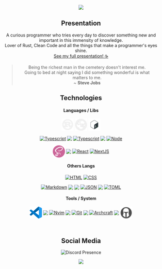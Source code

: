 <!-- Banner -->
<div align="center">

[<img src="https://github.com/Minatiuu/Minatiuu/blob/main/assets/Hu%20Tao%20Banner%201-1.jpg?raw=true" width="750" />](https://www.hdwallpapers.in/hu_tao_with_paimon_4k_hd_genshin_impact-wallpapers.html)

</div>



<!-- Apresentação -->
<div align="center">

## Presentation

</div>

<div align="center">

A curious programmer who tries every day to discover something new and important in this immensity of knowledge. <br>
Lover of Rust, Clean Code and all the things that make a programmer's eyes shine.<br>
[See my full presentation! ☕](https://dmyna.carrd.co)

> Being the richest man in the cemetery doesn't interest me. <br>
> Going to bed at night saying I did something wonderful is what matters to me. <br>
> ~ **Steve Jobs**

</div>


<!-- Tecnologias -->
<div align="center">

## Technologies

#### Languages / Libs
<a><img title="Rust" src="https://github.com/dmyna/dmyna/blob/main/assets/rust.png" width="40px" align="center"></a>
<a><img title="Clap" src="https://github.com/dmyna/dmyna/blob/main/assets/clap.png" width="40px" align="center"></a>
[<img title="Bash" src="https://github.com/dmyna/dmyna/blob/main/assets/pngegg.png" width="40px" align="center">](https://www.pngegg.com/en/png-pxpgu)

[<img title="Typescript" src="https://seeklogo.com/images/T/typescript-logo-B29A3F462D-seeklogo.com.png" width="40px" align="center">](https://seeklogo.com/images/T/typescript-logo-B29A3F462D-seeklogo.com.png)
[<img src="https://3.bp.blogspot.com/-4Z_oOwpi5Qs/UuY0Q_Dk0nI/AAAAAAAAEsY/uUS9ksroIPM/s1600/a_fundotransparentero.png" height="5px" align="center">](https://www.lacremania.com.br/2014/01/png-fundo-transparente.html) <!-- Dummy -->
[<img title="Typescript" src="https://icon.icepanel.io/Technology/svg/Discord.js.svg" width="40px" align="center">](https://icon.icepanel.io/Technology/svg/Discord.js.svg)
[<img src="https://3.bp.blogspot.com/-4Z_oOwpi5Qs/UuY0Q_Dk0nI/AAAAAAAAEsY/uUS9ksroIPM/s1600/a_fundotransparentero.png" height="4px" align="center">](https://www.lacremania.com.br/2014/01/png-fundo-transparente.html) <!-- Dummy -->
[<img title="Node" src="https://cdn.icon-icons.com/icons2/2415/PNG/512/nodejs_plain_logo_icon_146409.png" width="40px" align="center">](https://icon-icons.com/icon/nodejs-plain-logo/146409)

[<img title="Sass" src="https://github.com/dmyna/dmyna/blob/main/assets/sass-logo.png" width="40px" align="center">](https://www.freelogovectors.net/sass-logo/)
[<img src="https://3.bp.blogspot.com/-4Z_oOwpi5Qs/UuY0Q_Dk0nI/AAAAAAAAEsY/uUS9ksroIPM/s1600/a_fundotransparentero.png" height="1px" align="center">](https://www.lacremania.com.br/2014/01/png-fundo-transparente.html) <!-- Dummy -->
[<img title="React" src="https://logos-download.com/wp-content/uploads/2016/09/React_logo_logotype_emblem.png" width="40px" align="center">](https://logos-download.com/9747-react-logo-download.html)
[<img title="NextJS" src="https://seekicon.com/free-icon-download/next-js_1.svg" width="40px" align="center">](https://seekicon.com/free-icon/next-js_1)<br>

#### Others Langs

[<img title="HTML" src="https://logospng.org/download/html-5/logo-html-5-256.png" width="40px" align="center">](https://logospng.org/logo-html-5/)
[<img title="CSS" src="https://logospng.org/download/css-3/logo-css-3-256.png" width="40px" align="center">](https://logospng.org/logo-css-3/)

[<img title="Markdown" src="https://cdn3.iconfinder.com/data/icons/logos-and-brands-adobe/512/205_Markdown-512.png" width="40px" align="center">](https://www.iconfinder.com/icons/4518935/markdown_icon)
[<img src="https://3.bp.blogspot.com/-4Z_oOwpi5Qs/UuY0Q_Dk0nI/AAAAAAAAEsY/uUS9ksroIPM/s1600/a_fundotransparentero.png" height="2px" align="center">](https://www.lacremania.com.br/2014/01/png-fundo-transparente.html) <!-- Dummy -->
[<img src="https://3.bp.blogspot.com/-4Z_oOwpi5Qs/UuY0Q_Dk0nI/AAAAAAAAEsY/uUS9ksroIPM/s1600/a_fundotransparentero.png" height="2px" align="center">](https://www.lacremania.com.br/2014/01/png-fundo-transparente.html) <!-- Dummy -->
[<img title="JSON" src="https://cdn.freebiesupply.com/logos/large/2x/json-logo-png-transparent.png" width="40px" align="center">](https://freebiesupply.com/logos/json-logo/)
[<img src="https://3.bp.blogspot.com/-4Z_oOwpi5Qs/UuY0Q_Dk0nI/AAAAAAAAEsY/uUS9ksroIPM/s1600/a_fundotransparentero.png" height="2px" align="center">](https://www.lacremania.com.br/2014/01/png-fundo-transparente.html) <!-- Dummy -->
[<img title="TOML" src="https://creazilla-store.fra1.digitaloceanspaces.com/icons/3244527/toml-icon-md.png" width="40px" align="center">](https://creazilla.com/nodes/3244527-toml-icon)

#### Tools / System

[<img title="VsCode" src="https://github.com/dmyna/dmyna/blob/main/assets/file-type-vscode.256x254.png" width="40px" align="center">](https://iconduck.com/icons/102490/file-type-vscode)
[<img src="https://3.bp.blogspot.com/-4Z_oOwpi5Qs/UuY0Q_Dk0nI/AAAAAAAAEsY/uUS9ksroIPM/s1600/a_fundotransparentero.png" height="5px" align="center">](https://www.lacremania.com.br/2014/01/png-fundo-transparente.html) <!-- Dummy -->
[<img title="Nvim" src="https://icons.iconarchive.com/icons/papirus-team/papirus-apps/512/nvim-icon.png" width="40px" align="center">](https://icons.iconarchive.com/icons/papirus-team/papirus-apps/512/nvim-icon.png)
[<img src="https://3.bp.blogspot.com/-4Z_oOwpi5Qs/UuY0Q_Dk0nI/AAAAAAAAEsY/uUS9ksroIPM/s1600/a_fundotransparentero.png" height="3px" align="center">](https://www.lacremania.com.br/2014/01/png-fundo-transparente.html) <!-- Dummy -->
[<img title="Git" src="https://cdn.freebiesupply.com/logos/large/2x/git-icon-logo-png-transparent.png" width="40px" align="center">](https://freebiesupply.com/logos/git-icon-logo/) 
[<img src="https://3.bp.blogspot.com/-4Z_oOwpi5Qs/UuY0Q_Dk0nI/AAAAAAAAEsY/uUS9ksroIPM/s1600/a_fundotransparentero.png" height="3px" align="center">](https://www.lacremania.com.br/2014/01/png-fundo-transparente.html) <!-- Dummy -->
[<img title="Archcraft" src="https://seeklogo.com/images/A/archcraft-logo-7C0C9A2F58-seeklogo.com.png" width="40px" align="center">](https://seeklogo.com/images/A/archcraft-logo-7C0C9A2F58-seeklogo.com.png)
[<img src="https://3.bp.blogspot.com/-4Z_oOwpi5Qs/UuY0Q_Dk0nI/AAAAAAAAEsY/uUS9ksroIPM/s1600/a_fundotransparentero.png" height="3px" align="center">](https://www.lacremania.com.br/2014/01/png-fundo-transparente.html) <!-- Dummy -->
[<img title="TaskWarrior" src="https://github.com/dmyna/dmyna/blob/main/assets/taskwarrior.png" width="40px" align="center">](https://f-droid.org/repo/icons-640/kvj.taskw.3.png)
</div>

<br>

<!-- Redes Sociais -->
<div align="center">

## Social Media

</div>

<div align="center">

<img title="Discord Presence" src="https://lanyard.cnrad.dev/api/855638247937409065" href="https://discord.com/users/855638247937409065" width="49%" />

</div>


<!-- Header com Links -->
<div align="center">

![](https://visitor-badge.glitch.me/badge?page_id=Minatiuu&left_color=#101010&right_color=#9000ff)
</div>
